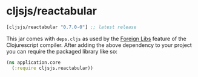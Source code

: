 # cljsjs/reactabular

[](dependency)
```clojure
[cljsjs/reactabular "0.7.0-0"] ;; latest release
```
[](/dependency)

This jar comes with `deps.cljs` as used by the [Foreign Libs][flibs] feature
of the Clojurescript compiler. After adding the above dependency to your project
you can require the packaged library like so:

```clojure
(ns application.core
  (:require cljsjs.reactabular))
```

[flibs]: https://github.com/clojure/clojurescript/wiki/Packaging-Foreign-Dependencies
